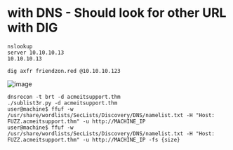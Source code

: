 
# with DNS - Should look for other URL  with DIG

```
nslookup
server 10.10.10.13
10.10.10.13

dig axfr friendzon.red @10.10.10.123
```
![image](https://user-images.githubusercontent.com/9059079/119153392-34f29e00-ba1f-11eb-9ee0-c47f113c8c72.png)

```
dnsrecon -t brt -d acmeitsupport.thm
./sublist3r.py -d acmeitsupport.thm
user@machine$ ffuf -w /usr/share/wordlists/SecLists/Discovery/DNS/namelist.txt -H "Host: FUZZ.acmeitsupport.thm" -u http://MACHINE_IP
user@machine$ ffuf -w /usr/share/wordlists/SecLists/Discovery/DNS/namelist.txt -H "Host: FUZZ.acmeitsupport.thm" -u http://MACHINE_IP -fs {size}

```
